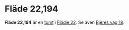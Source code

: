 # Fläde 22,194

**Fläde 22,194** är en [tomt](tomt.md) i [Flädie 22](Flädie%2022.md). Se även [Bjeres väg 18](Bjeres%20väg%2018.md).
